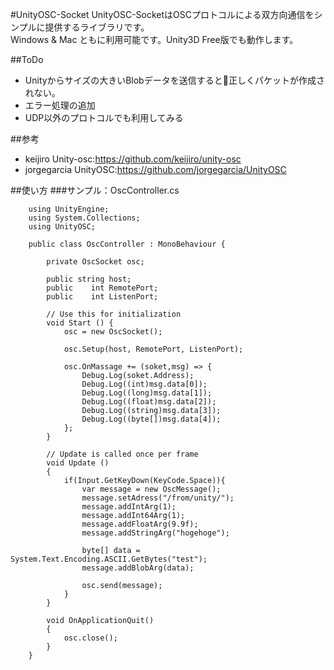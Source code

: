 #UnityOSC-Socket
UnityOSC-SocketはOSCプロトコルによる双方向通信をシンプルに提供するライブラリです。    
Windows & Mac ともに利用可能です。Unity3D Free版でも動作します。

##ToDo
+ Unityからサイズの大きいBlobデータを送信すると正しくパケットが作成されない。
+ エラー処理の追加
+ UDP以外のプロトコルでも利用してみる

##参考
+ keijiro Unity-osc:<https://github.com/keijiro/unity-osc>
+ jorgegarcia UnityOSC:<https://github.com/jorgegarcia/UnityOSC>

##使い方
###サンプル：OscController.cs 

        using UnityEngine;
        using System.Collections;
        using UnityOSC;

        public class OscController : MonoBehaviour {

            private OscSocket osc;

            public string host;
            public    int RemotePort;
            public    int ListenPort;

            // Use this for initialization
        	void Start () {
                osc = new OscSocket();

                osc.Setup(host, RemotePort, ListenPort);

                osc.OnMassage += (soket,msg) => {
                    Debug.Log(soket.Address);
                    Debug.Log((int)msg.data[0]);
                    Debug.Log((long)msg.data[1]);
                    Debug.Log((float)msg.data[2]);
                    Debug.Log((string)msg.data[3]);
                    Debug.Log((byte[])msg.data[4]);
                };
            }

        	// Update is called once per frame
        	void Update ()
            {
        	    if(Input.GetKeyDown(KeyCode.Space)){
                    var message = new OscMessage();
                    message.setAdress("/from/unity/");
                    message.addIntArg(1);
                    message.addInt64Arg(1);
                    message.addFloatArg(9.9f);
                    message.addStringArg("hogehoge");

                    byte[] data = System.Text.Encoding.ASCII.GetBytes("test");
                    message.addBlobArg(data);

                    osc.send(message);
                }
        	}

            void OnApplicationQuit()
            {
                osc.close();
            }
        }
